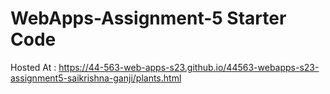 # WebApps-Assignment-5 Starter Code
Hosted At : https://44-563-web-apps-s23.github.io/44563-webapps-s23-assignment5-saikrishna-ganji/plants.html
